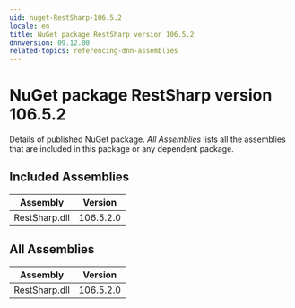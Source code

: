 ```yaml
---
uid: nuget-RestSharp-106.5.2
locale: en
title: NuGet package RestSharp version 106.5.2
dnnversion: 09.12.00
related-topics: referencing-dnn-assemblies
---
```


# NuGet package RestSharp version 106.5.2
Details of published NuGet package.
*All Assemblies* lists all the assemblies that are included in this package or any dependent package.

## Included Assemblies

|Assembly|Version|
|---|---|
|RestSharp.dll|106.5.2.0|

## All Assemblies

|Assembly|Version|
|---|---|
|RestSharp.dll|106.5.2.0|

